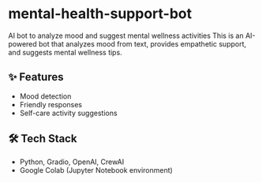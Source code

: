 # mental-health-support-bot
AI bot to analyze mood and suggest mental wellness activities
This is an AI-powered bot that analyzes mood from text, provides empathetic support, and suggests mental wellness tips.

## ✨ Features
- Mood detection
- Friendly responses
- Self-care activity suggestions

## 🛠️ Tech Stack
- Python, Gradio, OpenAI, CrewAI
- Google Colab (Jupyter Notebook environment)
